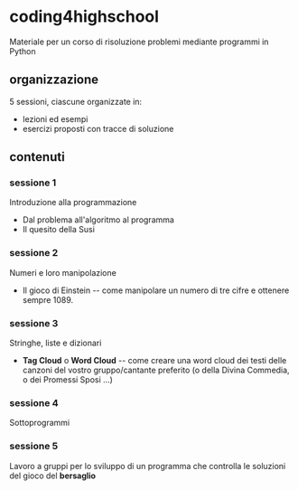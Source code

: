 # coding4highschool
Materiale per un corso di risoluzione problemi mediante programmi in Python

## organizzazione
5 sessioni, ciascune organizzate in:
+ lezioni ed esempi
+ esercizi proposti con tracce di soluzione

## contenuti

### sessione 1
Introduzione alla programmazione
+ Dal problema all'algoritmo al programma
+ Il quesito della Susi

### sessione 2
Numeri e loro manipolazione
+ Il gioco di Einstein -- come manipolare un numero di tre cifre e ottenere sempre 1089.

### sessione 3
Stringhe, liste e dizionari
+ **Tag Cloud** o **Word Cloud** -- come creare una word cloud dei testi delle canzoni del vostro gruppo/cantante preferito (o della Divina Commedia, o dei Promessi Sposi ...)

### sessione 4
Sottoprogrammi


### sessione 5
Lavoro a gruppi per lo sviluppo di un programma che controlla le soluzioni del gioco del **bersaglio**

